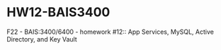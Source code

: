 # HW12-BAIS3400
F22 - BAIS:3400/6400 - homework #12:: App Services, MySQL, Active Directory, and Key Vault
